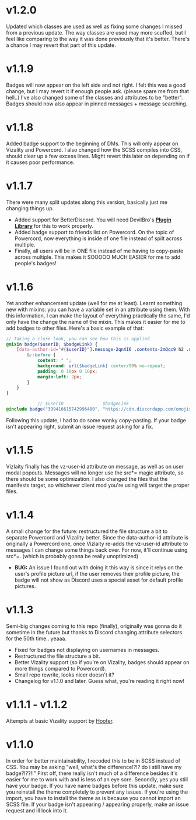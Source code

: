 # v1.2.0
Updated which classes are used as well as fixing some changes I missed from a previous update. The way classes are used may more scuffed, but I feel like comparing to the way it was done previously that it's better. There's a chance I may revert that part of this update.

# v1.1.9
Badges will now appear on the left side and not right. I felt this was a good change, but I may revert it if enough people ask. (please spare me from that hell..) I've also changed some of the classes and attributes to be "better". Badges should now also appear in pinned messages + message searching.

# v1.1.8
Added badge support to the beginning of DMs. This will only appear on Vizality and Powercord. I also changed how the SCSS compiles into CSS, should clear up a few excess lines. Might revert this later on depending on if it causes poor performance.

# v1.1.7
There were many split updates along this version, basically just me changing things up.
- Added support for BetterDiscord. You will need DevilBro's **[Plugin Library](https://github.com/mwittrien/BetterDiscordAddons/tree/master/Library/)** for this to work properly.
- Added badge support to friends list on Powercord. On the topic of Powercord, now everything is inside of one file instead of spilt across multiple. 
- Finally, all users will be in ONE file instead of me having to copy-paste across multiple. This makes it SOOOOO MUCH EASIER for me to add people's badges!

# v1.1.6
Yet another enhancement update (well for me at least). Learnt something new with mixins: you can have a variable set in an attribute using them. With this information, I can make the layout of everything practically the same, I'd only have the change the name of the mixin. This makes it easier for me to add badges to other files. Here's a basic example of that:
```scss
// Taking a close look, you can see how this is applied.
@mixin badge($userID, $badgeLink) {
    [data-author-id="#{$userID}"].message-2qnXI6 .contents-2mQqc9 h2 .username-1A8OIy {
        &::before {
            content: " ";
            background: url($badgeLink) center/90% no-repeat;
            padding: 0 10px 0 10px;
            margin-left: 2px;
        }
    }
}

            // $userID               $badgeLink
@include badge("399416615742996480", "https://cdn.discordapp.com/emojis/635936642372337674.png?v=1");
```
Following this update, I had to do some wonky copy-pasting. If your badge isn't appearing right, submit an issue request asking for a fix.

# v1.1.5
Vizlaity finally has the vz-user-id attribute on message, as well as on user modal popouts. Messages will no longer use the src*= magic attribute, so there should be some optimization. I also changed the files that the manifests target, so whichever client mod you're using will target the proper files.

# v1.1.4
A small change for the future: restructured the file structure a bit to separate Powercord and Vizality better. Since the data-author-id attribute is originally a Powercord one, once Vizlaity re-adds the vz-user-id attribute to messages I can change some things back over. For now, it'll continue using src*=. (which is probably gonna be really unoptimized)
- **BUG:** An issue I found out with doing it this way is since it relys on the user's profile picture url, if the user removes their profile picture, the badge will not show as Discord uses a special asset for default profile pictures.

# v1.1.3
Semi-big changes coming to this repo (finally), originally was gonna do it sometime in the future but thanks to Discord changing attribute selectors for the 50th time.. yeaaa.
- Fixed for badges not displaying on usernames in messages.
- Restructured the file structure a bit.
- Better Vizality support (so if you're on Vizality, badges should appear on more things compared to Powercord).
- Small repo rewrite, looks nicer doesn't it?
- Changelog for v1.1.0 and later. Guess what, you're reading it right now!

# v1.1.1 - v1.1.2
Attempts at basic Vizality support by [Hoofer](https://github.com/HooferDevelops/).

# v1.1.0
In order for better maintainability, I recoded this to be in SCSS instead of CSS. You may be asking "well, what's the difference!?!? do i still have my badge?!??!!" First off, there really isn't much of a difference besides it's easier for me to work with and is less of an eye sore. Secondly, yes you still have your badge. If you have name badges before this update, make sure you reinstall the theme completely to prevent any issues. If you're using the import, you have to install the theme as is because you cannot import an SCSS file. If your badge isn't appearing / appearing properly, make an issue request and ill look into it. 
